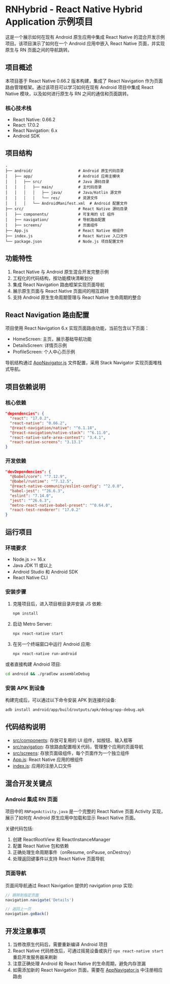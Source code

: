 # RNHybrid - React Native Hybrid Application 示例项目

这是一个展示如何在现有 Android 原生应用中集成 React Native 的混合开发示例项目。该项目演示了如何在一个 Android 应用中嵌入 React Native 页面，并实现原生与 RN 页面之间的导航跳转。

## 项目概述

本项目基于 React Native 0.66.2 版本构建，集成了 React Navigation 作为页面路由管理框架。通过该项目可以学习如何在现有 Android 项目中集成 React Native 模块，以及如何进行原生与 RN 之间的通信和页面跳转。

### 核心技术栈

- React Native: 0.66.2
- React: 17.0.2
- React Navigation: 6.x
- Android SDK

## 项目结构

```
.
├── android/                    # Android 原生代码目录
│   ├── app/                    # Android 应用主模块
│   │   ├── src/                # Java 源码目录
│   │   │   ├── main/           # 主代码目录
│   │   │   │   ├── java/       # Java/Kotlin 源文件
│   │   │   │   └── res/        # 资源文件
│   │   │   └── AndroidManifest.xml  # Android 配置文件
├── src/                        # React Native 源码目录
│   ├── components/             # 可复用的 UI 组件
│   ├── navigation/             # 导航路由配置
│   ├── screens/                # 页面组件
├── App.js                      # React Native 根组件
├── index.js                    # React Native 入口文件
└── package.json                # Node.js 项目配置文件

```

## 功能特性

1. React Native 与 Android 原生混合开发完整示例
2. 工程化的代码结构，按功能模块清晰划分
3. 集成 React Navigation 路由框架实现页面导航
4. 展示原生页面与 React Native 页面间的相互跳转
5. 支持 Android 原生生命周期管理与 React Native 生命周期的整合

## React Navigation 路由配置

项目使用 React Navigation 6.x 实现页面路由功能，当前包含以下页面：

- HomeScreen: 主页，展示基础导航功能
- DetailsScreen: 详情页示例
- ProfileScreen: 个人中心页示例

导航结构通过 [AppNavigator.js](file:///Users/zhaoyudong/IdeaProjects/RNHybrid/src/navigation/AppNavigator.js) 文件配置，采用 Stack Navigator 实现页面堆栈式导航。

## 项目依赖说明

### 核心依赖

```json
"dependencies": {
  "react": "17.0.2",
  "react-native": "0.66.2",
  "@react-navigation/native": "^6.1.18",
  "@react-navigation/native-stack": "^6.11.0",
  "react-native-safe-area-context": "3.4.1",
  "react-native-screens": "3.13.1"
}
```

### 开发依赖

```json
"devDependencies": {
  "@babel/core": "^7.12.9",
  "@babel/runtime": "^7.12.5",
  "@react-native-community/eslint-config": "^2.0.0",
  "babel-jest": "^26.6.3",
  "eslint": "7.14.0",
  "jest": "^26.6.3",
  "metro-react-native-babel-preset": "^0.64.0",
  "react-test-renderer": "17.0.2"
}
```

## 运行项目

### 环境要求

- Node.js >= 16.x
- Java JDK 11 或以上
- Android Studio 和 Android SDK
- React Native CLI

### 安装步骤

1. 克隆项目后，进入项目根目录并安装 JS 依赖:
   ```bash
   npm install
   ```

2. 启动 Metro Server:
   ```bash
   npx react-native start
   ```

3. 在另一个终端窗口中运行 Android 应用:
   ```bash
   npx react-native run-android
   ```

或者直接构建 Android 项目:

```bash
cd android && ./gradlew assembleDebug
```

### 安装 APK 到设备

构建完成后，可以通过以下命令安装 APK 到连接的设备:

```bash
adb install android/app/build/outputs/apk/debug/app-debug.apk
```

## 代码结构说明

- [src/components](file:///Users/zhaoyudong/IdeaProjects/RNHybrid/src/components): 存放可复用的 UI 组件，如按钮、输入框等
- [src/navigation](file:///Users/zhaoyudong/IdeaProjects/RNHybrid/src/navigation): 存放路由配置相关代码，管理整个应用的页面导航
- [src/screens](file:///Users/zhaoyudong/IdeaProjects/RNHybrid/src/screens): 存放页面级组件，每个页面作为一个独立组件
- [App.js](file:///Users/zhaoyudong/IdeaProjects/RNHybrid/App.js): React Native 应用的根组件
- [index.js](file:///Users/zhaoyudong/IdeaProjects/RNHybrid/index.js): 应用的注册入口文件

## 混合开发关键点

### Android 集成 RN 页面

项目中的 `RNPageActivity.java` 是一个完整的 React Native 页面 Activity 实现，展示了如何在 Android 原生应用中加载和显示 React Native 页面。

关键代码包括:

1. 创建 ReactRootView 和 ReactInstanceManager
2. 配置 React Native 包和依赖
3. 正确处理生命周期事件（onResume, onPause, onDestroy）
4. 处理返回键事件以支持 React Native 页面导航

### 页面导航

页面间导航通过 React Navigation 提供的 navigation prop 实现:

```javascript
// 跳转到指定页面
navigation.navigate('Details')

// 返回上一页
navigation.goBack()
```

## 开发注意事项

1. 当修改原生代码后，需要重新编译 Android 项目
2. React Native 代码修改后，可通过摇晃设备或执行 `npx react-native start` 重启开发服务器来刷新
3. 注意正确处理 Android 和 React Native 的生命周期，避免内存泄漏
4. 如需添加新的 React Navigation 页面，需要在 [AppNavigator.js](file:///Users/zhaoyudong/IdeaProjects/RNHybrid/src/navigation/AppNavigator.js) 中注册相应路由
